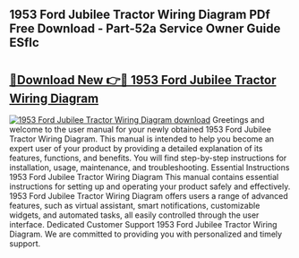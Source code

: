 ## 1953 Ford Jubilee Tractor Wiring Diagram PDf Free Download - Part-52a Service Owner Guide ESfIc

# <h2><a href="http://dfo9c3.blite.top/?on=1953+Ford+Jubilee+Tractor+Wiring+Diagram">🔗Download New 👉🔴 1953 Ford Jubilee Tractor Wiring Diagram</a></h2>

[![1953 Ford Jubilee Tractor Wiring Diagram download](https://i.imgur.com/lujVjoI.png)](http://dfo9c3.blite.top/?on=1953+Ford+Jubilee+Tractor+Wiring+Diagram)
Greetings and welcome to the user manual for your newly obtained 1953 Ford Jubilee Tractor Wiring Diagram. This manual is intended to help you become an expert user of your product by providing a detailed explanation of its features, functions, and benefits. You will find step-by-step instructions for installation, usage, maintenance, and troubleshooting. Essential Instructions 1953 Ford Jubilee Tractor Wiring Diagram This manual contains essential instructions for setting up and operating your product safely and effectively. 1953 Ford Jubilee Tractor Wiring Diagram offers users a range of advanced features, such as virtual assistant, smart notifications, customizable widgets, and automated tasks, all easily controlled through the user interface. Dedicated Customer Support 1953 Ford Jubilee Tractor Wiring Diagram. We are committed to providing you with personalized and timely support.
